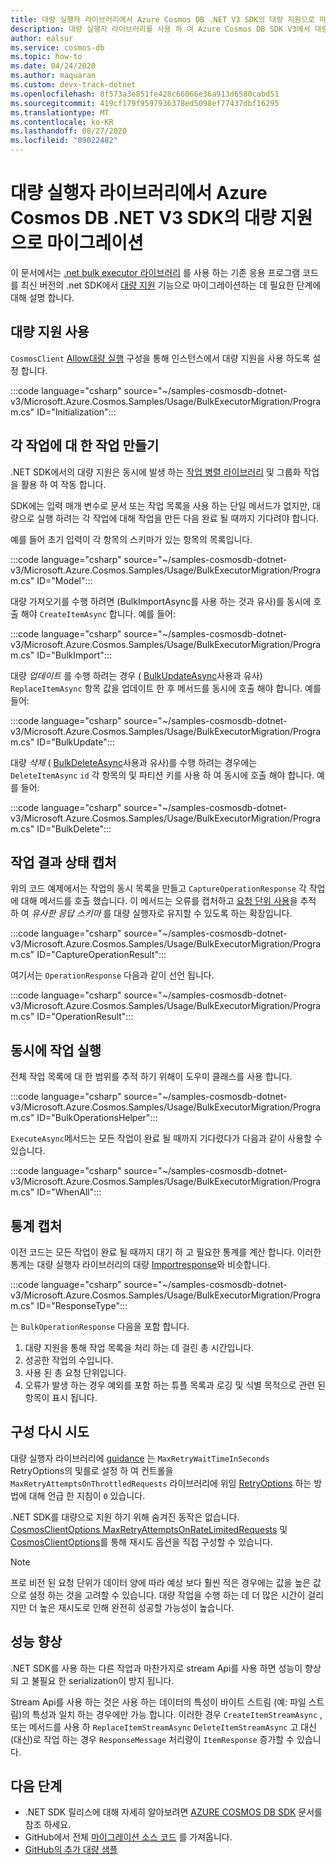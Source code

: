 ```yaml
---
title: 대량 실행자 라이브러리에서 Azure Cosmos DB .NET V3 SDK의 대량 지원으로 마이그레이션
description: 대량 실행자 라이브러리를 사용 하 여 Azure Cosmos DB SDK V3에서 대량 지원으로 응용 프로그램을 마이그레이션하는 방법에 대해 알아봅니다.
author: ealsur
ms.service: cosmos-db
ms.topic: how-to
ms.date: 04/24/2020
ms.author: maquaran
ms.custom: devx-track-dotnet
ms.openlocfilehash: 8f573a3e851fe428c66066e36a913d6580cabd51
ms.sourcegitcommit: 419cf179f9597936378ed5098ef77437dbf16295
ms.translationtype: MT
ms.contentlocale: ko-KR
ms.lasthandoff: 08/27/2020
ms.locfileid: "89022482"
---
```

# <a name="migrate-from-the-bulk-executor-library-to-the-bulk-support-in-azure-cosmos-db-net-v3-sdk"></a>대량 실행자 라이브러리에서 Azure Cosmos DB .NET V3 SDK의 대량 지원으로 마이그레이션

이 문서에서는 [.net bulk executor 라이브러리](bulk-executor-dot-net.md) 를 사용 하는 기존 응용 프로그램 코드를 최신 버전의 .net SDK에서 [대량 지원](tutorial-sql-api-dotnet-bulk-import.md) 기능으로 마이그레이션하는 데 필요한 단계에 대해 설명 합니다.

## <a name="enable-bulk-support"></a>대량 지원 사용

`CosmosClient` [Allow대량 실행](https://docs.microsoft.com/dotnet/api/microsoft.azure.cosmos.cosmosclientoptions.allowbulkexecution) 구성을 통해 인스턴스에서 대량 지원을 사용 하도록 설정 합니다.

   :::code language="csharp" source="~/samples-cosmosdb-dotnet-v3/Microsoft.Azure.Cosmos.Samples/Usage/BulkExecutorMigration/Program.cs" ID="Initialization":::

## <a name="create-tasks-for-each-operation"></a>각 작업에 대 한 작업 만들기

.NET SDK에서의 대량 지원은 동시에 발생 하는 [작업 병렬 라이브러리](https://docs.microsoft.com/dotnet/standard/parallel-programming/task-parallel-library-tpl) 및 그룹화 작업을 활용 하 여 작동 합니다. 

SDK에는 입력 매개 변수로 문서 또는 작업 목록을 사용 하는 단일 메서드가 없지만, 대량으로 실행 하려는 각 작업에 대해 작업을 만든 다음 완료 될 때까지 기다려야 합니다.

예를 들어 초기 입력이 각 항목의 스키마가 있는 항목의 목록입니다.

   :::code language="csharp" source="~/samples-cosmosdb-dotnet-v3/Microsoft.Azure.Cosmos.Samples/Usage/BulkExecutorMigration/Program.cs" ID="Model":::

대량 가져오기를 수행 하려면 (BulkImportAsync를 사용 하는 것과 유사)를 동시에 호출 해야 `CreateItemAsync` 합니다. 예를 들어:

   :::code language="csharp" source="~/samples-cosmosdb-dotnet-v3/Microsoft.Azure.Cosmos.Samples/Usage/BulkExecutorMigration/Program.cs" ID="BulkImport":::

대량 *업데이트* 를 수행 하려는 경우 ( [BulkUpdateAsync](https://docs.microsoft.com/dotnet/api/microsoft.azure.cosmosdb.bulkexecutor.bulkexecutor.bulkupdateasync)사용과 유사) `ReplaceItemAsync` 항목 값을 업데이트 한 후 메서드를 동시에 호출 해야 합니다. 예를 들어:

   :::code language="csharp" source="~/samples-cosmosdb-dotnet-v3/Microsoft.Azure.Cosmos.Samples/Usage/BulkExecutorMigration/Program.cs" ID="BulkUpdate":::

대량 *삭제* ( [BulkDeleteAsync](https://docs.microsoft.com/dotnet/api/microsoft.azure.cosmosdb.bulkexecutor.bulkexecutor.bulkdeleteasync)사용과 유사)를 수행 하려는 경우에는 `DeleteItemAsync` `id` 각 항목의 및 파티션 키를 사용 하 여 동시에 호출 해야 합니다. 예를 들어:

   :::code language="csharp" source="~/samples-cosmosdb-dotnet-v3/Microsoft.Azure.Cosmos.Samples/Usage/BulkExecutorMigration/Program.cs" ID="BulkDelete":::

## <a name="capture-task-result-state"></a>작업 결과 상태 캡처

위의 코드 예제에서는 작업의 동시 목록을 만들고 `CaptureOperationResponse` 각 작업에 대해 메서드를 호출 했습니다. 이 메서드는 오류를 캡처하고 [요청 단위 사용](request-units.md)을 추적 하 여 *유사한 응답 스키마* 를 대량 실행자로 유지할 수 있도록 하는 확장입니다.

   :::code language="csharp" source="~/samples-cosmosdb-dotnet-v3/Microsoft.Azure.Cosmos.Samples/Usage/BulkExecutorMigration/Program.cs" ID="CaptureOperationResult":::

여기서는 `OperationResponse` 다음과 같이 선언 됩니다.

   :::code language="csharp" source="~/samples-cosmosdb-dotnet-v3/Microsoft.Azure.Cosmos.Samples/Usage/BulkExecutorMigration/Program.cs" ID="OperationResult":::

## <a name="execute-operations-concurrently"></a>동시에 작업 실행

전체 작업 목록에 대 한 범위를 추적 하기 위해이 도우미 클래스를 사용 합니다.

   :::code language="csharp" source="~/samples-cosmosdb-dotnet-v3/Microsoft.Azure.Cosmos.Samples/Usage/BulkExecutorMigration/Program.cs" ID="BulkOperationsHelper":::

`ExecuteAsync`메서드는 모든 작업이 완료 될 때까지 기다렸다가 다음과 같이 사용할 수 있습니다.

   :::code language="csharp" source="~/samples-cosmosdb-dotnet-v3/Microsoft.Azure.Cosmos.Samples/Usage/BulkExecutorMigration/Program.cs" ID="WhenAll":::

## <a name="capture-statistics"></a>통계 캡처

이전 코드는 모든 작업이 완료 될 때까지 대기 하 고 필요한 통계를 계산 합니다. 이러한 통계는 대량 실행자 라이브러리의 대량 [Importresponse](https://docs.microsoft.com/dotnet/api/microsoft.azure.cosmosdb.bulkexecutor.bulkimport.bulkimportresponse)와 비슷합니다.

   :::code language="csharp" source="~/samples-cosmosdb-dotnet-v3/Microsoft.Azure.Cosmos.Samples/Usage/BulkExecutorMigration/Program.cs" ID="ResponseType":::

는 `BulkOperationResponse` 다음을 포함 합니다.

1. 대량 지원을 통해 작업 목록을 처리 하는 데 걸린 총 시간입니다.
1. 성공한 작업의 수입니다.
1. 사용 된 총 요청 단위입니다.
1. 오류가 발생 하는 경우 예외를 포함 하는 튜플 목록과 로깅 및 식별 목적으로 관련 된 항목이 표시 됩니다.

## <a name="retry-configuration"></a>구성 다시 시도

대량 실행자 라이브러리에 [guidance](bulk-executor-dot-net.md#bulk-import-data-to-an-azure-cosmos-account) 는 `MaxRetryWaitTimeInSeconds` RetryOptions의 및를로 설정 하 여 컨트롤을 `MaxRetryAttemptsOnThrottledRequests` 라이브러리에 위임 [RetryOptions](https://docs.microsoft.com/dotnet/api/microsoft.azure.documents.client.connectionpolicy.retryoptions) 하는 방법에 대해 언급 한 지침이 `0` 있습니다.

.NET SDK를 대량으로 지원 하기 위해 숨겨진 동작은 없습니다. [CosmosClientOptions MaxRetryAttemptsOnRateLimitedRequests](https://docs.microsoft.com/dotnet/api/microsoft.azure.cosmos.cosmosclientoptions.maxretryattemptsonratelimitedrequests) 및 [CosmosClientOptions](https://docs.microsoft.com/dotnet/api/microsoft.azure.cosmos.cosmosclientoptions.maxretrywaittimeonratelimitedrequests)를 통해 재시도 옵션을 직접 구성할 수 있습니다.

> [!NOTE]
> 프로 비전 된 요청 단위가 데이터 양에 따라 예상 보다 훨씬 적은 경우에는 값을 높은 값으로 설정 하는 것을 고려할 수 있습니다. 대량 작업을 수행 하는 데 더 많은 시간이 걸리지만 더 높은 재시도로 인해 완전히 성공할 가능성이 높습니다.

## <a name="performance-improvements"></a>성능 향상

.NET SDK를 사용 하는 다른 작업과 마찬가지로 stream Api를 사용 하면 성능이 향상 되 고 불필요 한 serialization이 방지 됩니다. 

Stream Api를 사용 하는 것은 사용 하는 데이터의 특성이 바이트 스트림 (예: 파일 스트림)의 특성과 일치 하는 경우에만 가능 합니다. 이러한 경우 `CreateItemStreamAsync` , 또는 메서드를 사용 하 `ReplaceItemStreamAsync` `DeleteItemStreamAsync` 고 대신 (대신)로 작업 하는 경우 `ResponseMessage` 처리량이 `ItemResponse` 증가할 수 있습니다.

## <a name="next-steps"></a>다음 단계

* .NET SDK 릴리스에 대해 자세히 알아보려면 [AZURE COSMOS DB SDK](sql-api-sdk-dotnet.md) 문서를 참조 하세요.
* GitHub에서 전체 [마이그레이션 소스 코드](https://github.com/Azure/azure-cosmos-dotnet-v3/tree/master/Microsoft.Azure.Cosmos.Samples/Usage/BulkExecutorMigration) 를 가져옵니다.
* [GitHub의 추가 대량 샘플](https://github.com/Azure/azure-cosmos-dotnet-v3/tree/master/Microsoft.Azure.Cosmos.Samples/Usage/BulkSupport)
